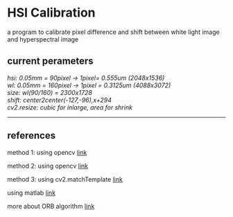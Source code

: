 # HSI Calibration

a program to calibrate pixel difference and shift between white light image and hyperspectral image

## current perameters

*hsi: 0.05mm = 90pixel
-> 1pixel= 0.555um (2048x1536)*
\
*wl: 0.05mm = 160pixel
-> 1pixel = 0.3125um (4088x3072)*
\
*size: wl(90/160) = 2300x1728*
\
*shift: center2center(-127,-96),x+294*
\
*cv2.resize: cubic for inlarge, area for shrink*
****

## references

method 1:
using opencv [link](https://magamig.github.io/posts/accurate-image-alignment-and-registration-using-opencv/)

method 2:
using opencv [link](https://www.geeksforgeeks.org/image-registration-using-opencv-python/)

method 3:
using cv2.matchTemplate [link](https://pyimagesearch.com/2021/03/22/opencv-template-matching-cv2-matchtemplate/)

using matlab [link](https://www.mathworks.com/help/images/registering-an-image-using-normalized-cross-correlation.html?fbclid=IwAR0oiogTrI5Q_FoF52qB9MrFuFWO-bqjlAac4yXtU9uV527DuyuTEskvlGk)

more about ORB algorithm [link](https://zhuanlan.zhihu.com/p/261966288)
